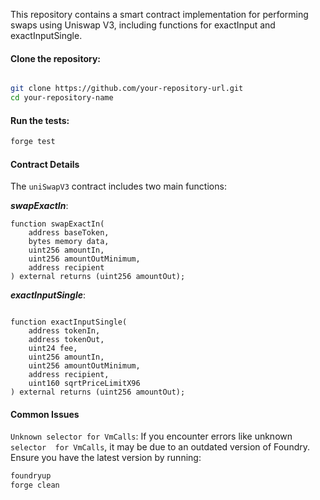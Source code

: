 This repository contains a smart contract implementation for performing swaps using Uniswap V3, including functions for exactInput and exactInputSingle.




#### Clone the repository:
```sh

git clone https://github.com/your-repository-url.git
cd your-repository-name
```

#### Run the tests:

```sh
forge test
```


#### Contract Details

The `uniSwapV3` contract includes two main functions:

***swapExactIn***:

```solidity
function swapExactIn(
    address baseToken,
    bytes memory data,
    uint256 amountIn,
    uint256 amountOutMinimum,
    address recipient
) external returns (uint256 amountOut);
```

***exactInputSingle***:

```solidity

function exactInputSingle(
    address tokenIn,
    address tokenOut,
    uint24 fee,
    uint256 amountIn,
    uint256 amountOutMinimum,
    address recipient,
    uint160 sqrtPriceLimitX96
) external returns (uint256 amountOut);
```


#### Common Issues
`Unknown selector for VmCalls`: If you encounter errors like unknown `selector  for VmCalls`, it may be due to an outdated version of Foundry. Ensure you have the latest version by running:



```sh
foundryup
forge clean
```
